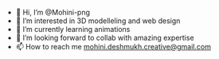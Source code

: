 - 👋 Hi, I’m @Mohini-png
- 👀 I’m interested in 3D modelleling and web design
- 🌱 I’m currently learning animations
- 💞️ I’m looking forward to collab with amazing expertise
- 📫 How to reach me mohini.deshmukh.creative@gmail.com

<!---
Mohini-png/Mohini-png is a ✨ special ✨ repository because its `README.md` (this file) appears on your GitHub profile.
You can click the Preview link to take a look at your changes.
--->
